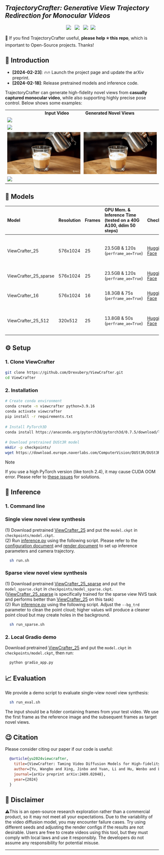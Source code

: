 ## ___***TrajectoryCrafter: Generative View Trajectory Redirection for Monocular Videos***___
<div align="center">

 <a href='https://arxiv.org/abs/2409.02048'><img src='https://img.shields.io/badge/arXiv-2409.02048-b31b1b.svg'></a> &nbsp;
 <a href='https://drexubery.github.io/ViewCrafter/'><img src='https://img.shields.io/badge/Project-Page-Green'></a> &nbsp;
 <a href='https://www.youtube.com/watch?v=WGIEmu9eXmU'><img src='https://img.shields.io/badge/Youtube-Video-b31b1b.svg'></a>&nbsp;
 <a href='https://huggingface.co/spaces/Doubiiu/ViewCrafter'><img src='https://img.shields.io/badge/%F0%9F%A4%97%20Hugging%20Face-Demo-blue'></a> &nbsp;


</div>

🤗 If you find TrajectoryCrafter useful, **please help ⭐ this repo**, which is important to Open-Source projects. Thanks!

## 🔆 Introduction

- __[2024-02-23]__: 🔥🔥 Launch the project page and update the arXiv preprint.
- __[2024-02-18]__: Release pretrained models and inference code.

TrajectoryCrafter can generate high-fidelity novel views from <strong>casually captured monocular video</strong>, while also supporting highly precise pose control. Below shows some examples:

<table class="center">
    <!-- <tr style="font-weight: bolder;">
        <td>Input Video &nbsp&nbsp&nbsp&nbsp&nbsp&nbsp&nbsp&nbsp&nbsp&nbsp Generated Novel Views</td>
    </tr> -->
<tr style="font-weight: bolder; text-align: center;">
    <td>
        <span style="display: inline-block; padding-left: 50px;">Input Video</span>
        <span style="display: inline-block; padding-left: 50px;">Generated Novel Views</span>
    </td>
</tr>
  <td>
    <img src=assets/a1.gif style="width: 100%; height: auto;">
  </td>
  </tr>
  <tr>
  <td>
    <img src=assets/a3.gif style="width: 100%; height: auto;">
  </td>
  </tr> 
  <tr>
  <td>
    <img src=assets/a2.gif style="width: 100%; height: auto;">
  </td>
  </tr>
    <tr>
  <td>
    <img src=assets/a4.gif style="width: 100%; height: auto;">
  </td>
  </tr>
</table>




## 🧰 Models

|Model|Resolution|Frames|GPU Mem. & Inference Time (tested on a 40G A100, ddim 50 steps)|Checkpoint|Description|
|:---------|:---------|:--------|:--------|:--------|:--------|
|ViewCrafter_25|576x1024|25| 23.5GB & 120s (`perframe_ae=True`)|[Hugging Face](https://huggingface.co/Drexubery/ViewCrafter_25/blob/main/model.ckpt)|Used for single view NVS, can also adapt to sparse view NVS|
|ViewCrafter_25_sparse|576x1024|25| 23.5GB & 120s (`perframe_ae=True`)|[Hugging Face](https://huggingface.co/Drexubery/ViewCrafter_25_sparse/blob/main/model_sparse.ckpt)|Used for sparse view NVS|
|ViewCrafter_16|576x1024|16| 18.3GB & 75s (`perframe_ae=True`)|[Hugging Face](https://huggingface.co/Drexubery/ViewCrafter_16/blob/main/model.ckpt)|16 frames model, used for ablation|
|ViewCrafter_25_512|320x512|25| 13.8GB & 50s (`perframe_ae=True`)|[Hugging Face](https://huggingface.co/Drexubery/ViewCrafter_25_512/blob/main/model.ckpt)|512 resolution model, used for ablation|

## ⚙️ Setup

### 1. Clone ViewCrafter
```bash
git clone https://github.com/Drexubery/ViewCrafter.git
cd ViewCrafter
```
### 2. Installation

```bash
# Create conda environment
conda create -n viewcrafter python=3.9.16
conda activate viewcrafter
pip install -r requirements.txt

# Install PyTorch3D
conda install https://anaconda.org/pytorch3d/pytorch3d/0.7.5/download/linux-64/pytorch3d-0.7.5-py39_cu117_pyt1131.tar.bz2

# Download pretrained DUSt3R model
mkdir -p checkpoints/
wget https://download.europe.naverlabs.com/ComputerVision/DUSt3R/DUSt3R_ViTLarge_BaseDecoder_512_dpt.pth -P checkpoints/

```
> [!NOTE]
> If you use a high PyTorch version (like torch 2.4), it may cause CUDA OOM error. Please refer to [these issues](https://github.com/Drexubery/ViewCrafter/issues/23#issuecomment-2396131121) for solutions.

## 💫 Inference 
### 1. Command line
### Single view novel view synthesis
(1) Download pretrained [ViewCrafter_25](https://huggingface.co/Drexubery/ViewCrafter_25/blob/main/model.ckpt) and put the `model.ckpt` in `checkpoints/model.ckpt`. \
(2) Run [inference.py](./inference.py) using the following script. Please refer to the [configuration document](docs/config_help.md) and [render document](docs/render_help.md) to set up inference parameters and camera trajectory. 
```bash
  sh run.sh
```
### Sparse view novel view synthesis
(1) Download pretrained [ViewCrafter_25_sparse](https://huggingface.co/Drexubery/ViewCrafter_25_sparse/blob/main/model_sparse.ckpt) and put the `model_sparse.ckpt` in `checkpoints/model_sparse.ckpt`. ([ViewCrafter_25_sparse](https://huggingface.co/Drexubery/ViewCrafter_25_sparse/blob/main/model_sparse.ckpt) is specifically trained for the sparse view NVS task and performs better than [ViewCrafter_25](https://huggingface.co/Drexubery/ViewCrafter_25/blob/main/model.ckpt) on this task) \
(2) Run [inference.py](./inference.py) using the following script. Adjust the `--bg_trd` parameter to clean the point cloud; higher values will produce a cleaner point cloud but may create holes in the background.
```bash
  sh run_sparse.sh
```
### 2. Local Gradio demo

Download pretrained [ViewCrafter_25](https://huggingface.co/Drexubery/ViewCrafter_25/blob/main/model.ckpt) and put the `model.ckpt` in `checkpoints/model.ckpt`, then run:
```bash
  python gradio_app.py 
```

## 📈 Evaluation

We provide a demo script to evaluate single-view novel view synthesis:
```bash
  sh run_eval.sh
```
The input should be a folder containing frames from your test video. We use the first frame as the reference image and the subsequent frames as target novel views.

## 😉 Citation
Please consider citing our paper if our code is useful:
```bib
  @article{yu2024viewcrafter,
    title={ViewCrafter: Taming Video Diffusion Models for High-fidelity Novel View Synthesis},
    author={Yu, Wangbo and Xing, Jinbo and Yuan, Li and Hu, Wenbo and Li, Xiaoyu and Huang, Zhipeng and Gao, Xiangjun and Wong, Tien-Tsin and Shan, Ying and Tian, Yonghong},
    journal={arXiv preprint arXiv:2409.02048},
    year={2024}
  }
```

<a name="disc"></a>
## 📢 Disclaimer
⚠️This is an open-source research exploration rather than a commercial product, so it may not meet all your expectations. Due to the variability of the video diffusion model, you may encounter failure cases. Try using different seeds and adjusting the render configs if the results are not desirable.
Users are free to create videos using this tool, but they must comply with local laws and use it responsibly. The developers do not assume any responsibility for potential misuse.
****

